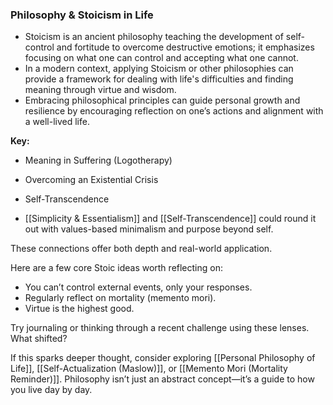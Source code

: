 ### Philosophy & Stoicism in Life

- Stoicism is an ancient philosophy teaching the development of self-control and fortitude to overcome destructive emotions; it emphasizes focusing on what one can control and accepting what one cannot.
- In a modern context, applying Stoicism or other philosophies can provide a framework for dealing with life's difficulties and finding meaning through virtue and wisdom.
- Embracing philosophical principles can guide personal growth and resilience by encouraging reflection on one’s actions and alignment with a well-lived life.

**Key:**
- Meaning in Suffering (Logotherapy)
- Overcoming an Existential Crisis
- Self-Transcendence

- [[Simplicity & Essentialism]] and [[Self-Transcendence]] could round it out with values-based minimalism and purpose beyond self.

These connections offer both depth and real-world application.


Here are a few core Stoic ideas worth reflecting on:
- You can’t control external events, only your responses.
- Regularly reflect on mortality (memento mori).
- Virtue is the highest good.

Try journaling or thinking through a recent challenge using these lenses. What shifted?

If this sparks deeper thought, consider exploring [[Personal Philosophy of Life]], [[Self-Actualization (Maslow)]], or [[Memento Mori (Mortality Reminder)]]. Philosophy isn’t just an abstract concept—it’s a guide to how you live day by day.
